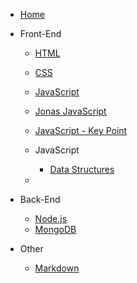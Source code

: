 <!-- docs/_sidebar.md -->

- [Home](README)

- Front-End

  - [HTML](frontend/HTML)
  - [CSS](frontend/CSS)
  - [JavaScript](frontend/JavaScript)
  - [Jonas JavaScript](frontend/CompleteJS)
  - [JavaScript - Key Point](frontend/JS_KeyPoint)
  - JavaScript

    - [Data Structures](frontend\JavaScript\Data_Structures)

  -

- Back-End

  - [Node.js](backend/Node.js)
  - [MongoDB](backend/MongoDB)

- Other
  - [Markdown](other/Markdown)
